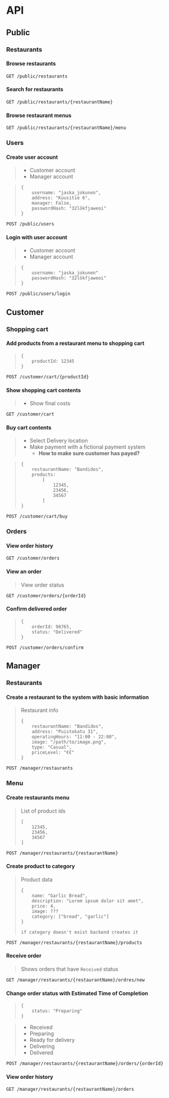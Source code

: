 # API

## Public

### Restaurants

#### Browse restaurants

`GET /public/restaurants`

#### Search for restaurants

`GET /public/restaurants/{restaurantName}`

#### Browse restaurant menus

`GET /public/restaurants/{restaurantName}/menu`

### Users

#### Create user account

> - Customer account
> - Manager account

> ```
> {
>     username: "jaska_jokunen",
>     address: "Kuusitie 6",
>     manager: False,
>     passwordHash: "32lökfjaweoi"
> }
> ```

`POST /public/users`

#### Login with user account

> - Customer account
> - Manager account

> ```
> {
>     username: "jaska_jokunen"
>     passwordHash: "32lökfjaweoi"
> }
> ```

`POST /public/users/login`


## Customer

### Shopping cart

#### Add products from a restaurant menu to shopping cart

> ```
> {
>     productId: 12345
> }
> ```

`POST /customer/cart/{productId}`

#### Show shopping cart contents

> - Show final costs

`GET /customer/cart`

#### Buy cart contents

> - Select Delivery location
> - Make payment with a fictional payment system
>   - **How to make sure customer has payed?**

> ```
> {
>     restaurantName: "Bandidos",
>     products:
>         [
>             12345,
>             23456,
>             34567
>         ]
> }
> ```

`POST /customer/cart/buy`

### Orders

#### View order history

`GET /customer/orders`

#### View an order

> View order status

`GET /customer/orders/{orderId}`

#### Confirm delivered order

> ```
> {
>     orderId: 98765,
>     status: "Delivered"
> }
> ```

`POST /customer/orders/confirm`


## Manager

### Restaurants

#### Create a restaurant to the system with basic information

> Restaurant info
>
> ```
> {
>     restaurantName: "Bandidos",
>     address: "Puistokatu 31",
>     operatingHours: "11:00 - 22:00",
>     image: "/path/to/image.png",
>     type: "Casual",
>     priceLevel: "€€"
> }
> ```

`POST /manager/restaurants`

### Menu

#### Create restaurants menu

> List of product ids
>
> ```
> [
>     12345,
>     23456,
>     34567
> ]
> ```

`POST /manager/restaurants/{restaurantName}`

#### Create product to category

> Product data
>
> ```
> {
>     name: "Garlic Bread",
>     description: "Lorem ipsum dolor sit amet",
>     price: 4,
>     image: ???
>     category: ["bread", "garlic"]
> }
>
> if category doesn't exist backend creates it
> ```

`POST /manager/restaurants/{restaurantName}/products`

#### Receive order

> Shows orders that have `Received` status

`GET /manager/restaurants/{restaurantName}/ordres/new`

#### Change order status with Estimated Time of Completion

> ```
> {
>     status: "Preparing"
> }
> ```

> - Received
> - Preparing
> - Ready for delivery
> - Delivering
> - Delivered

`POST /manager/restaurants/{restaurantName}/orders/{orderId}`

#### View order history

`GET /manager/restaurants/{restaurantName}/orders`
